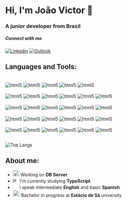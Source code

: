<h1>Hi, I'm João Victor 👋</h1>
<h3>A junior developer from Brazil</h3>

##### Connect with me

<!-- [![Blog](https://img.shields.io/badge/Wordpress-21759B?style=for-the-badge&logo=wordpress&logoColor=white)](https://liferevitalize.com.br) . -->
[![Linkedin](https://img.shields.io/badge/LinkedIn-0077B5?style=for-the-badge&logo=linkedin&logoColor=white)](https://www.linkedin.com/in/joão-victor-espindola/)
[![Outlook](https://img.shields.io/badge/Microsoft_Outlook-0078D4?style=for-the-badge&logo=microsoft-outlook&logoColor=white)](mailto:joaokero@hotmail.com)

## Languages and Tools:

<div class="tec" style="display: inline_block"><br/>
    <img align="center" alt="html5" src="https://img.shields.io/badge/HTML-%23E34F26.svg?logo=html5&logoColor=white" />
    <img align="center" alt="html5" src="https://img.shields.io/badge/CSS-639?logo=css&logoColor=fff" />
    <img align="center" alt="html5" src="https://img.shields.io/badge/TypeScript-3178C6?logo=typescript&logoColor=fff" />
    <img align="center" alt="html5" src="https://img.shields.io/badge/JavaScript-F7DF1E?logo=javascript&logoColor=000" />
    <img align="center" alt="html5" src="https://img.shields.io/badge/Java-%23ED8B00.svg?logo=openjdk&logoColor=white" />
</div>
<div><br/>
    <img align="center" alt="html5" src="https://img.shields.io/badge/Postman-FF6C37?logo=postman&logoColor=white" />
    <img align="center" alt="html5" src="https://img.shields.io/badge/Insomnia-4000BF?logo=insomnia&logoColor=white" />
    <img align="center" alt="html5" src="https://img.shields.io/badge/Swagger-85EA2D?logo=insomnia&logoColor=000" />
    <img align="center" alt="html5" src="https://img.shields.io/badge/Linux-FCC624?logo=linux&logoColor=black" />
    <img align="center" alt="html5" src="https://img.shields.io/badge/Trello-0052CC?logo=trello&logoColor=fff" />
    <img align="center" alt="html5" src="https://custom-icon-badges.demolab.com/badge/Azure%20DevOps-0078D7?logo=azure-devops-white&logoColor=fff" />
</div>
<div><br/>
    <img align="center" alt="html5" src="https://custom-icon-badges.demolab.com/badge/Microsoft%20Azure-0089D6?logo=msazure&logoColor=white" />
    <img align="center" alt="html5" src="https://img.shields.io/badge/Docker-2496ED?logo=docker&logoColor=fff" />
    <img align="center" alt="html5" src="https://img.shields.io/badge/Vercel-%23000000.svg?logo=vercel&logoColor=white" />
    <img align="center" alt="html5" src="https://img.shields.io/badge/Postgres-%23316192.svg?logo=postgresql&logoColor=white" />
    <img align="center" alt="html5" src="https://img.shields.io/badge/MongoDB-%234ea94b.svg?logo=mongodb&logoColor=white" />
    <img align="center" alt="html5" src="https://img.shields.io/badge/MySQL-4479A1?logo=mysql&logoColor=fff" />

    
</div>
<div><br/>
    <img align="center" alt="html5" src="https://img.shields.io/badge/Node.js-6DA55F?logo=node.js&logoColor=white" />
    <img align="center" alt="html5" src="https://img.shields.io/badge/Nest.js-%23E0234E.svg?logo=nestjs&logoColor=white" />
    <img align="center" alt="html5" src="https://img.shields.io/badge/Jest-C21325?logo=jest&logoColor=fff" />
    <img align="center" alt="html5" src="https://img.shields.io/badge/React-%2320232a.svg?logo=react&logoColor=%2361DAFB" />
    <img align="center" alt="html5" src="https://img.shields.io/badge/Next.js-black?logo=next.js&logoColor=white" />
    <img align="center" alt="html5" src="https://img.shields.io/badge/Vite-646CFF?logo=vite&logoColor=fff" />
</div>
<div><br/>
    <img align="center" alt="html5" src="https://img.shields.io/badge/Spring%20Boot-6DB33F?logo=springboot&logoColor=fff" />
    <img align="center" alt="html5" src="https://img.shields.io/badge/ChatGPT-74aa9c?logo=openai&logoColor=white" />
    <img align="center" alt="html5" src="https://custom-icon-badges.demolab.com/badge/Deepseek-4D6BFF?logo=deepseek&logoColor=fff" />
    <img align="center" alt="html5" src="https://img.shields.io/badge/GitHub%20Copilot-000?logo=githubcopilot&logoColor=fff" />
    <img align="center" alt="html5" src="https://img.shields.io/badge/Google%20Gemini-886FBF?logo=googlegemini&logoColor=fff" />
    <img align="center" alt="html5" src="https://img.shields.io/badge/Notion-000?logo=notion&logoColor=fff" />
</div>

<!-- ![Anurag's GitHub stats](https://github-readme-stats.vercel.app/api?username=joaoespdev&show_icons=true&theme=transparent) -->
##
![Top Langs](https://github-readme-stats.vercel.app/api/top-langs/?username=joaoespdev&layout=compact)

## About me:
<ul>
    <li><img src="https://slackmojis.com/emojis/84909-randomcatheartq/download" style="width: 20px; height: 20px;"/> Working on <strong>DB Server</strong></li>
    <li><img src="https://slackmojis.com/emojis/1383-typescript/download" alt="jsemoji" style="width: 17px; height: 17px;"/> I'm currently studying <strong>TypeScript</strong></li>
    <li><img src="https://emojis.slackmojis.com/emojis/images/1710352544/90826/darkpokemonq.gif?1710352544" style="width: 17px; height: 17px;"/> I speak intermediate             <strong>English</strong> and basic <strong>Spanish</strong> </li>
    <li><img src="https://slackmojis.com/emojis/12726-space_float/download" style="width: 22px; height: 22px;"/> Bachelor in progress at <strong>Estácio de Sá</strong> university</li>
</ul>

